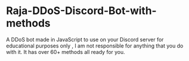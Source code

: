 # Raja-DDoS-Discord-Bot-with-methods
A DDoS bot made in JavaScript to use on your Discord server for educational purposes only , I am not responsible for anything that you do with it. It has over 60+ methods all ready for you. 
